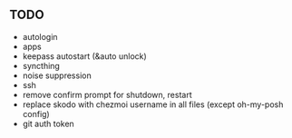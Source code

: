## TODO
- autologin
- apps
- keepass autostart (&auto unlock)
- syncthing
- noise suppression
- ssh
- remove confirm prompt for shutdown, restart
- replace skodo with chezmoi username in all files (except oh-my-posh config)
- git auth token